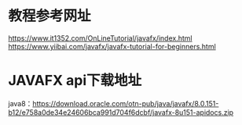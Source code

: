 # 教程参考网址
https://www.it1352.com/OnLineTutorial/javafx/index.html  
https://www.yiibai.com/javafx/javafx-tutorial-for-beginners.html

# JAVAFX api下载地址
java8：https://download.oracle.com/otn-pub/java/javafx/8.0.151-b12/e758a0de34e24606bca991d704f6dcbf/javafx-8u151-apidocs.zip
